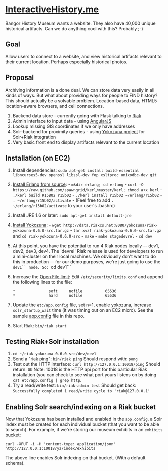 [InteractiveHistory.me](http://mainecivichackday.github.io/interactivehistory_me/)
=====================

Bangor History Museum wants a website. They also have 40,000 unique historical artifacts.
Can we do anything cool with this? Probably ;-)

Goal
-----

Allow users to connect to a website, and view historical artifacts relevant to their current
location. Perhaps especially historical photos.

Proposal
--------
 
Archiving information is a done deal. We can store data very easily in all kinds of ways. 
But what about providing ways for people to FIND history? This should actually be a 
solvable problem. Location-based data, HTML5 location-aware browsers, and cell connections.

  1. Backend data store - currently going with Flask talking to [Riak](http://docs.basho.com/riak/latest/)
  2. Admin interface to input data - using [AngularJS](http://docs.angularjs.org)
  3. Lookup missing GIS coordinates if we only have addresses
  4. Solr-backend for proximity queries - using [Yokozuna project](https://github.com/basho/yokozuna) for Solr+Riak integration
  5. Very basic front end to display artifacts relevant to the current location

Installation (on EC2)
---------------------
  1. Install dependencies:
     ```sudo apt-get install build-essential libncurses5-dev openssl libssl-dev fop xsltproc unixodbc-dev git```
  2. [Install Erlang from source](http://docs.basho.com/riak/latest/tutorials/installation/Installing-Erlang/#Installing-on-GNU-Linux):
    - ```mkdir erlang; cd erlang```
    - ```curl -O https://raw.github.com/spawngrid/kerl/master/kerl; chmod a+x kerl```
    - ```./kerl build R15B02 r15b02```
    - ```./kerl install r15b02 ~/erlang/r15b02```
    - ```. ~/erlang/r15b02/activate```
    - (Feel free to add ```. ~/erlang/r15b02/activate``` to your user's .bashrc)
  5. Install JRE 1.6 or later: ```sudo apt-get install default-jre```
  4. [Install Yokozuna](https://github.com/basho/yokozuna/blob/master/docs/INSTALL.md):
    - ```wget http://data.riakcs.net:8080/yokozuna/riak-yokozuna-0.6.0-src.tar.gz```
    - ```tar xvzf riak-yokozuna-0.6.0-src.tar.gz``` and ```cd riak-yokozuna-0.6.0-src```
    - ```make```
    - ```make stagedevrel```
    - ```cd dev```
  5. At this point, you have the potential to run 4 Riak nodes locally -- dev1, dev2, dev3, dev4.
    The 'devrel' Riak release is used for developers to run a mini-cluster on their local machines.
    We obviously don't want to do this in production -- for our demo purposes, we're just going to 
    use the ```dev1`` node.
    So:
    ```cd dev1```
  6. Increase the [Open File limit](http://docs.basho.com/riak/latest/cookbooks/Open-Files-Limit/#Linux):
     Edit ```/etc/security/limits.conf``` and append the following lines to the file:

      ```
      *               soft     nofile          65536
      *               hard     nofile          65536
      ```

  7. Update the ```etc/app.config``` file, set n=1, enable yokozuna, 
     increase ```solr_startup_wait``` time (it was timing out on an EC2 micro).
     See the sample [app.config](https://github.com/mainecivichackday/interactivehistory_me/blob/master/riak_config/app.config)
     file in this repo.
  8. Start Riak: ```bin/riak start```
     
Testing Riak+Solr installation
------------------------------
  1. ```cd ~/riak-yokozuna-0.6.0-src/dev/dev1```
  2. Send a "riak ping": ```bin/riak ping```
    Should respond with: ```pong```
  3. Test out the HTTP interface:
    ```curl http://127.0.0.1:10018/ping```
    Should return: ```OK```
    Note: 10018 is the HTTP api port for this particular Riak installation (you can check to see 
    what port yours listens on by doing ```cat etc/app.config | grep http```.
  4. Try a read/write test: ```bin/riak-admin test```
    Should get back:
    ```Successfully completed 1 read/write cycle to 'riak@127.0.0.1'```

Enabling Solr search/indexing on a Riak bucket
----------------------------------------------
Now that Yokozuna has been installed and enabled in the ```app.config```, 
a Solr index must be created for each individual bucket (that you want to be able to search).
For example, if we're storing our museum exhibits in an ```exhibits``` bucket:

```curl -XPUT -i -H 'content-type: application/json' http://127.0.0.1:10018/yz/index/exhibits```

The above line enables Solr indexing on that bucket. (With a default schema).

